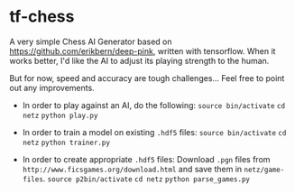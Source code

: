 # tf-chess


A very simple Chess AI Generator based on https://github.com/erikbern/deep-pink, written with tensorflow. When it works better, I'd like the AI to adjust its playing strength to the human.

But for now, speed and accuracy are tough challenges... Feel free to point out any improvements.

- In order to play against an AI, do the following:
`source bin/activate`
`cd netz`
`python play.py`

- In order to train a model on existing `.hdf5` files:
`source bin/activate`
`cd netz`
`python trainer.py`

- In order to create appropriate `.hdf5` files:
Download `.pgn` files from `http://www.ficsgames.org/download.html` and save them in `netz/game-files`.
`source p2bin/activate`
`cd netz`
`python parse_games.py`
